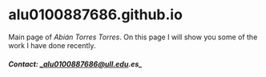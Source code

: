 # alu0100887686.github.io
Main page of _Abián Torres Torres_.
On this page I will show you
some of the work I have done recently.

##### Contact: **_alu0100887686@ull.edu.es_**
